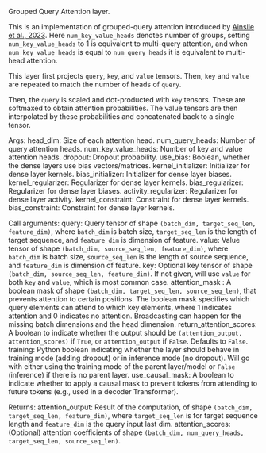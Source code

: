 Grouped Query Attention layer.

This is an implementation of grouped-query attention introduced by
[Ainslie et al., 2023](https://arxiv.org/abs/2305.13245). Here
`num_key_value_heads` denotes number of groups, setting
`num_key_value_heads` to 1 is equivalent to multi-query attention, and
when `num_key_value_heads` is equal to `num_query_heads` it is equivalent
to multi-head attention.

This layer first projects `query`, `key`, and `value` tensors. Then, `key`
and `value` are repeated to match the number of heads of `query`.

Then, the `query` is scaled and dot-producted with `key` tensors. These are
softmaxed to obtain attention probabilities. The value tensors are then
interpolated by these probabilities and concatenated back to a single
tensor.

Args:
    head_dim: Size of each attention head.
    num_query_heads: Number of query attention heads.
    num_key_value_heads: Number of key and value attention heads.
    dropout: Dropout probability.
    use_bias: Boolean, whether the dense layers use bias vectors/matrices.
    kernel_initializer: Initializer for dense layer kernels.
    bias_initializer: Initializer for dense layer biases.
    kernel_regularizer: Regularizer for dense layer kernels.
    bias_regularizer: Regularizer for dense layer biases.
    activity_regularizer: Regularizer for dense layer activity.
    kernel_constraint: Constraint for dense layer kernels.
    bias_constraint: Constraint for dense layer kernels.

Call arguments:
    query: Query tensor of shape `(batch_dim, target_seq_len, feature_dim)`,
        where `batch_dim` is batch size, `target_seq_len` is the length of
        target sequence, and `feature_dim` is dimension of feature.
    value: Value tensor of shape `(batch_dim, source_seq_len, feature_dim)`,
        where `batch_dim` is batch size, `source_seq_len` is the length of
        source sequence, and `feature_dim` is dimension of feature.
    key: Optional key tensor of shape
        `(batch_dim, source_seq_len, feature_dim)`. If not given, will use
        `value` for both `key` and `value`, which is most common case.
    attention_mask : A boolean mask of shape
        `(batch_dim, target_seq_len, source_seq_len)`, that prevents
        attention to certain positions. The boolean mask specifies which
        query elements can attend to which key elements, where 1 indicates
        attention and 0 indicates no attention. Broadcasting can happen for
        the missing batch dimensions and the head dimension.
    return_attention_scores: A boolean to indicate whether the output
        should be `(attention_output, attention_scores)` if `True`, or
        `attention_output` if `False`. Defaults to `False`.
    training: Python boolean indicating whether the layer should behave in
        training mode (adding dropout) or in inference mode (no dropout).
        Will go with either using the training mode of the parent
        layer/model or `False` (inference) if there is no parent layer.
    use_causal_mask: A boolean to indicate whether to apply a causal mask to
        prevent tokens from attending to future tokens (e.g., used in a
        decoder Transformer).

Returns:
    attention_output: Result of the computation, of shape
        `(batch_dim, target_seq_len, feature_dim)`, where `target_seq_len`
        is for target sequence length and `feature_dim` is the query input
        last dim.
    attention_scores: (Optional) attention coefficients of shape
        `(batch_dim, num_query_heads, target_seq_len, source_seq_len)`.
